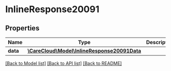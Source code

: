# InlineResponse20091

## Properties
Name | Type | Description | Notes
------------ | ------------- | ------------- | -------------
**data** | [**\CareCloud\Model\InlineResponse20091Data**](InlineResponse20091Data.md) |  | [optional] 

[[Back to Model list]](../../README.md#documentation-for-models) [[Back to API list]](../../README.md#documentation-for-api-endpoints) [[Back to README]](../../README.md)


